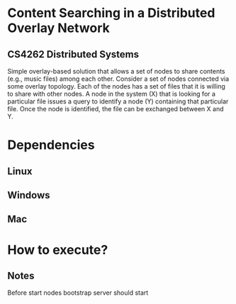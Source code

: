 # Content Searching in a Distributed Overlay Network
## CS4262 Distributed Systems

Simple overlay-based solution that allows a set of nodes to share contents (e.g., music files) among each other. Consider a set of nodes connected via some overlay topology.
Each of the nodes has a set of files that it is willing to share with other nodes. A node in the system (X) that is looking for a particular file issues a query to identify a node (Y) containing that particular file.
Once the node is identified, the file can be exchanged between X and Y.

# Dependencies

## Linux


## Windows


## Mac


# How to execute?
## Notes
Before start nodes bootstrap server should start

